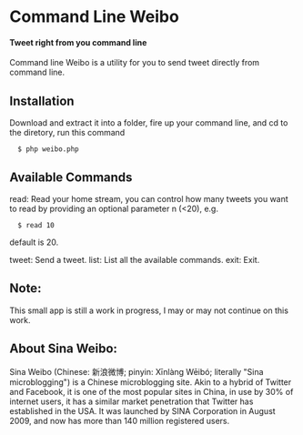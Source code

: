 Command Line Weibo
==================

#### Tweet right from you command line ####

Command line Weibo is a utility for you to send tweet directly from command line.

## Installation ##

Download and extract it into a folder, fire up your command line,
and cd to the diretory, run this command

      $ php weibo.php

## Available Commands ##

read: Read your home stream, you can control how many
      tweets you want to read by providing an optional parameter
      n (<20), e.g.

      $ read 10

default is 20.

tweet: Send a tweet.
list: List all the available commands.
exit: Exit.

Note:
-------------------

This small app is still a work in progress, I may or may not continue on this work.

About Sina Weibo:
-------------------

Sina Weibo (Chinese: 新浪微博; pinyin: Xīnlàng Wēibó; literally "Sina microblogging") is a Chinese microblogging site. 
Akin to a hybrid of Twitter and Facebook, it is one of the most popular sites in China, in use by 30% of internet users, it has a similar market penetration that Twitter has established in the USA.
It was launched by SINA Corporation in August 2009, and now has more than 140 million registered users.
